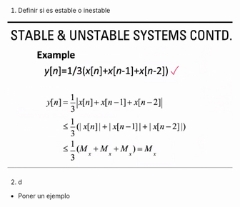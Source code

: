 1. Definir si es estable o inestable

  ![Ejercicio](../../class_notes/images/024.png)

2. d
  - Poner un ejemplo